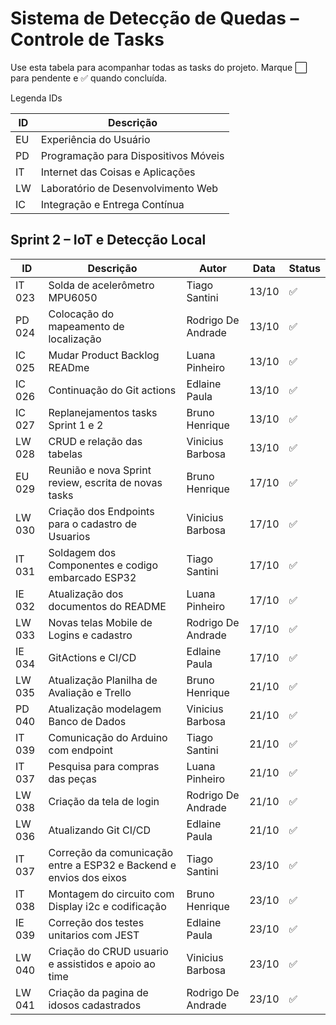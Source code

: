 # Sistema de Detecção de Quedas – Controle de Tasks

Use esta tabela para acompanhar todas as tasks do projeto. Marque ⬜ para pendente e ✅ quando concluída.

Legenda IDs

| ID | Descrição                              |
|----|----------------------------------------|
| EU | Experiência do Usuário                 |
| PD | Programação para Dispositivos Móveis   |
| IT | Internet das Coisas e Aplicações       |
| LW | Laboratório de Desenvolvimento Web     |
| IC | Integração e Entrega Contínua          |


## Sprint 2 – IoT e Detecção Local

| ID       | Descrição                                                                                      | Autor               | Data     | Status  |
|----------|------------------------------------------------------------------------------------------------|-------------------|----------|---------|
| IT 023   | Solda de acelerômetro MPU6050                                                          | Tiago Santini      | 13/10    | ✅ |
| PD 024   | Colocação do mapeamento de localização       | Rodrigo De Andrade    | 13/10    | ✅      |
| IC 025   | Mudar Product Backlog READme                   | Luana Pinheiro  | 13/10    | ✅      |
| IC 026   | Continuação do Git actions          |  Edlaine Paula  | 13/10    | ✅      |
| IC 027   | Replanejamentos tasks Sprint 1 e 2                                               |  Bruno Henrique    | 13/10    | ✅      |
| LW 028   | CRUD e relação das tabelas     | Vinicius Barbosa     | 13/10    | ✅      |
| EU 029   | Reunião e nova Sprint review, escrita de novas tasks    | Bruno Henrique     | 17/10    | ✅      |
| LW 030   | Criação dos Endpoints para o cadastro de Usuarios    | Vinicius Barbosa    | 17/10    | ✅      |
| IT 031   | Soldagem dos Componentes e codigo embarcado ESP32    | Tiago Santini     | 17/10    | ✅      |
| IE 032   | Atualização dos documentos do README    | Luana Pinheiro     | 17/10    | ✅      |
| LW 033   | Novas telas Mobile de Logins e cadastro    | Rodrigo De Andrade     | 17/10    | ✅      |
| IE 034   | GitActions e CI/CD    | Edlaine Paula      | 17/10    | ✅      |
| LW 035   | Atualização Planilha de Avaliação e Trello    | Bruno Henrique     | 21/10    | ✅      |
| PD 040   | Atualização modelagem Banco de Dados    | Vinicius Barbosa     | 21/10    | ✅      |
| IT 039   | Comunicação do Arduino com endpoint    | Tiago Santini      | 21/10    | ✅      |
| IT 037   | Pesquisa para compras das peças  | Luana Pinheiro      | 21/10    | ✅      |
| LW 038   | Criação da tela de login    | Rodrigo De Andrade     | 21/10    | ✅      |
| LW 036   | Atualizando Git CI/CD    | Edlaine Paula     | 21/10    | ✅      |
| IT 037   | Correção da comunicação entre a ESP32 e Backend e envios dos eixos    | Tiago Santini     | 23/10    | ✅      |
| IT 038   | Montagem do circuito com Display i2c e codificação    | Bruno Henrique     | 23/10    | ✅      |
| IE 039   | Correção dos testes unitarios com JEST    | Edlaine Paula     | 23/10    | ✅      |
| LW 040   | Criação do CRUD usuario e assistidos e apoio ao time    | Vinicius Barbosa     | 23/10    | ✅      |
| LW 041   | Criação da pagina de idosos cadastrados    | Rodrigo De Andrade     | 23/10    | ✅      |







